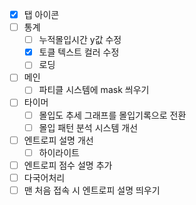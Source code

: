 - [x] 탭 아이콘
- [ ] 통계
  - [ ] 누적몰입시간 y값 수정
  - [x] 토클 텍스트 컬러 수정
  - [ ] 로딩
- [ ] 메인
  - [ ] 파티클 시스템에 mask 씌우기
- [ ] 타이머
  - [ ] 몰입도 추세 그래프를 몰입기록으로 전환
  - [ ] 몰입 패턴 분석 시스템 개선
- [ ] 엔트로피 설명 개선
  - [ ] 하이라이트
- [ ] 엔트로피 점수 설명 추가
- [ ] 다국어처리
- [ ] 맨 처음 접속 시 엔트로피 설명 띄우기
